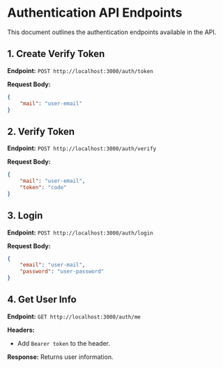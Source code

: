 
# Authentication API Endpoints

This document outlines the authentication endpoints available in the API.

## 1. Create Verify Token

**Endpoint:** `POST http://localhost:3000/auth/token`

**Request Body:**
```json
{
    "mail": "user-email"
}
```

## 2. Verify Token

**Endpoint:** `POST http://localhost:3000/auth/verify`

**Request Body:**
```json
{
    "mail": "user-email",
    "token": "code"
}
```

## 3. Login

**Endpoint:** `POST http://localhost:3000/auth/login`

**Request Body:**
```json
{
    "email": "user-mail",
    "password": "user-password"
}
```

## 4. Get User Info

**Endpoint:** `GET http://localhost:3000/auth/me`

**Headers:** 
- Add `Bearer token` to the header.

**Response:** Returns user information.
